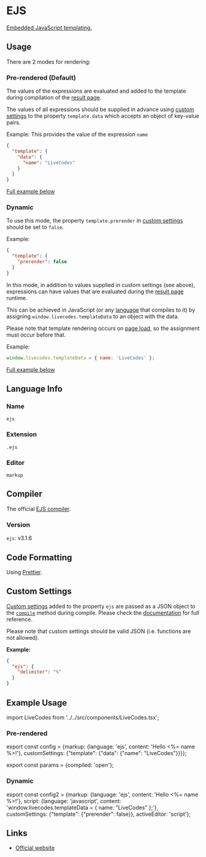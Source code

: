# EJS

[Embedded JavaScript templating.](https://ejs.co/)

## Usage

There are 2 modes for rendering:

### Pre-rendered (Default)

The values of the expressions are evaluated and added to the template during compilation of the [result page](../features/result.md).

The values of all expressions should be supplied in advance using [custom settings](../advanced/custom-settings.md) to the property `template.data` which accepts an object of key-value pairs.

Example: This provides the value of the expression `name`

```json title="Custom Settings"
{
  "template": {
    "data": {
      "name": "LiveCodes"
    }
  }
}
```

[Full example below](#pre-rendered)

### Dynamic

To use this mode, the property `template.prerender` in [custom settings](../advanced/custom-settings.md) should be set to `false`.

Example:

```json title="Custom Settings"
{
  "template": {
    "prerender": false
  }
}
```

In this mode, in addition to values supplied in custom settings (see above), expressions can have values that are evaluated during the [result page](../features/result.md) runtime.

This can be achieved in JavaScript (or any [language](../languages/index.md) that compiles to it) by assigning `window.livecodes.templateData` to an object with the data.

Please note that template rendering occurs on [page load](https://developer.mozilla.org/en-US/docs/Web/API/Window/load_event), so the assignment must occur before that.

Example:

```js title="Script Editor (JS)"
window.livecodes.templateData = { name: 'LiveCodes' };
```

[Full example below](#dynamic-1)

## Language Info

### Name

`ejs`

### Extension

`.ejs`

### Editor

`markup`

## Compiler

The official [EJS compiler](https://www.npmjs.com/package/ejs).

### Version

`ejs`: v3.1.6

## Code Formatting

Using [Prettier](https://prettier.io/).

## Custom Settings

[Custom settings](../advanced/custom-settings.md) added to the property `ejs` are passed as a JSON object to the [`compile`](https://ejs.co/#docs) method during compile. Please check the [documentation](https://ejs.co/#docs) for full reference.

Please note that custom settings should be valid JSON (i.e. functions are not allowed).

**Example:**

```json title="Custom Settings"
{
  "ejs": {
    "delimiter": "%"
  }
}
```

## Example Usage

import LiveCodes from '../../src/components/LiveCodes.tsx';

### Pre-rendered

export const config = {markup: {language: 'ejs', content: 'Hello <%= name %>!'}, customSettings: {"template": {"data": {"name": "LiveCodes"}}}};

export const params = {compiled: 'open'};

<LiveCodes config={config} params={params}></LiveCodes>

### Dynamic

export const config2 = {markup: {language: 'ejs', content: 'Hello <%= name %>!'}, script: {language: 'javascript', content: 'window.livecodes.templateData = { name: "LiveCodes" };'}, customSettings: {"template": {"prerender": false}}, activeEditor: 'script'};

<LiveCodes config={config2}></LiveCodes>

## Links

- [Official website](https://ejs.co/)
